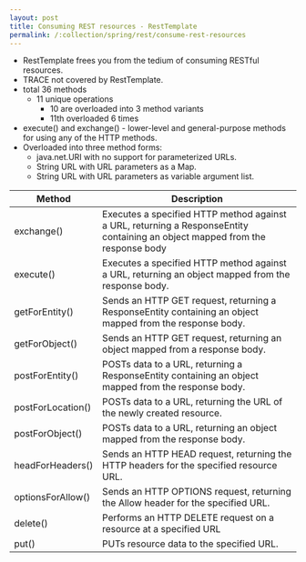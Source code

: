 ```yaml
---
layout: post
title: Consuming REST resources - RestTemplate
permalink: /:collection/spring/rest/consume-rest-resources
---
```


- RestTemplate frees you from the tedium of consuming RESTful resources.
- TRACE not covered by RestTemplate.
- total 36 methods
  - 11 unique operations
    - 10 are overloaded into 3 method variants
    - 11th overloaded 6 times
- execute() and exchange() - lower-level and general-purpose methods for using any of the HTTP methods.
- Overloaded into three method forms:
  - java.net.URI with no support for parameterized URLs.
  - String URL with URL parameters as a Map.
  - String URL with URL parameters as variable argument list.

|Method|	Description|
|---|---|	
|exchange()|	Executes a specified HTTP method against a URL, returning a ResponseEntity containing an object mapped from the response body|
|execute()|	Executes a specified HTTP method against a URL, returning an object mapped from the response body.|
|getForEntity()|	Sends an HTTP GET request, returning a ResponseEntity containing an object mapped from the response body.|
|getForObject()|	Sends an HTTP GET request, returning an object mapped from a response body.|
|postForEntity()|	POSTs data to a URL, returning a ResponseEntity containing an object mapped from the response body.|
|postForLocation()|	POSTs data to a URL, returning the URL of the newly created resource.|
|postForObject()|	POSTs data to a URL, returning an object mapped from the response body.|
|headForHeaders()|	Sends an HTTP HEAD request, returning the HTTP headers for the specified resource URL.|
|optionsForAllow()|	Sends an HTTP OPTIONS request, returning the Allow header for the specified URL.|
|delete()|	Performs an HTTP DELETE request on a resource at a specified URL|
|put()|	PUTs resource data to the specified URL.|
